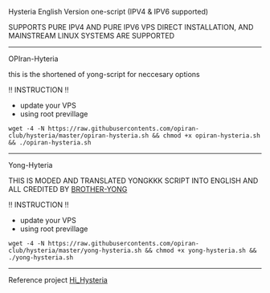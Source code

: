 Hysteria English Version one-script (IPV4 & IPV6 supported)

SUPPORTS PURE IPV4 AND PURE IPV6 VPS DIRECT INSTALLATION, AND MAINSTREAM LINUX SYSTEMS ARE SUPPORTED



--------------------------------------------------------------------------------------------------------------------------------------------------------------------------
  OPIran-Hyteria


this is the shortened of yong-script for neccesary options


‼️ INSTRUCTION ‼️

 - update your VPS
 - using root previllage
   
```
wget -4 -N https://raw.githubusercontents.com/opiran-club/hysteria/master/opiran-hysteria.sh && chmod +x opiran-hysteria.sh && ./opiran-hysteria.sh
```

--------------------------------------------------------------------------------------------------------------------------------------------------------------------------
  Yong-Hyteria


THIS IS MODED AND TRANSLATED YONGKKK SCRIPT INTO ENGLISH AND ALL CREDITED BY [BROTHER-YONG](https://github.com/yonggekkk/Hysteria-yg)


‼️ INSTRUCTION ‼️

 - update your VPS
 - using root previllage
   
```
wget -4 -N https://raw.githubusercontents.com/opiran-club/hysteria/master/yong-hysteria.sh && chmod +x yong-hysteria.sh && ./yong-hysteria.sh
```

----------------------------------------------------------------------------------------------------------------------------------------------------------------------

Reference project [Hi_Hysteria](https://github.com/emptysuns/Hi_Hysteria)
